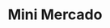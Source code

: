 ---
title: "Mini Mercado"
url: /ciudad-autonoma-de-buenos-aires/mini-mercado/
shop: Lebensmittel
---